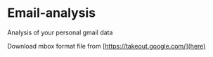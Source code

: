# Email-analysis
Analysis of your personal gmail data

Download mbox format file from [https://takeout.google.com/](here)
